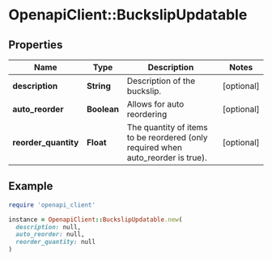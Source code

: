 # OpenapiClient::BuckslipUpdatable

## Properties

| Name | Type | Description | Notes |
| ---- | ---- | ----------- | ----- |
| **description** | **String** | Description of the buckslip. | [optional] |
| **auto_reorder** | **Boolean** | Allows for auto reordering | [optional] |
| **reorder_quantity** | **Float** | The quantity of items to be reordered (only required when auto_reorder is true). | [optional] |

## Example

```ruby
require 'openapi_client'

instance = OpenapiClient::BuckslipUpdatable.new(
  description: null,
  auto_reorder: null,
  reorder_quantity: null
)
```

